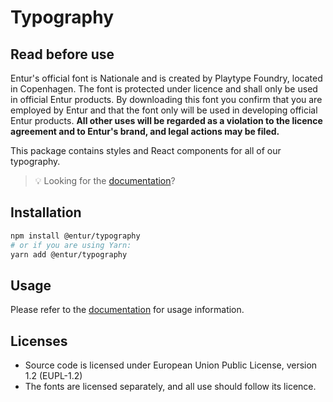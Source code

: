 # Typography

## Read before use

Entur's official font is Nationale and is created by Playtype Foundry, located in Copenhagen. The font is protected under licence and shall only be used in official Entur products. By downloading this font you confirm that you are employed by Entur and that the font only will be used in developing official Entur products. **All other uses will be regarded as a violation to the licence agreement and to Entur's brand, and legal actions may be filed.**

This package contains styles and React components for all of our typography.

> 💡 Looking for the [documentation](https://design.entur.org/komponenter/resources/typography)?

## Installation

```sh
npm install @entur/typography
# or if you are using Yarn:
yarn add @entur/typography
```

## Usage

Please refer to the [documentation](https://design.entur.org/komponenter/resources/typography) for usage information.

## Licenses

- Source code is licensed under European Union Public License, version 1.2 (EUPL-1.2)
- The fonts are licensed separately, and all use should follow its licence.

